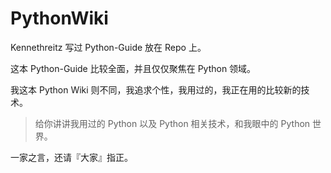 # PythonWiki

Kennethreitz 写过 Python-Guide 放在 Repo 上。

这本 Python-Guide 比较全面，并且仅仅聚焦在 Python 领域。

我这本 Python Wiki 则不同，我追求个性，我用过的，我正在用的比较新的技术。

> 给你讲讲我用过的 Python 以及 Python 相关技术，和我眼中的 Python 世界。

一家之言，还请『大家』指正。
